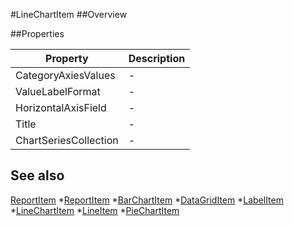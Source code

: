 #LineChartItem
##Overview



##Properties
<table class="table table-condensed table-bordered">
    <thead>
<tr>
<th>Property</th>
<th>Description</th>
</tr>
</thead>
<tbody>
<tr><td>CategoryAxiesValues</td><td> - </td></tr>
<tr><td>ValueLabelFormat</td><td> - </td></tr>
<tr><td>HorizontalAxisField</td><td> - </td></tr>
<tr><td>Title</td><td> - </td></tr>
<tr><td>ChartSeriesCollection</td><td> - </td></tr>
</tbody></table>



## See also

[ReportItem](ReportItem.html)
*[ReportItem](ReportItem.html)
*[BarChartItem](BarChartItem.html)
*[DataGridItem](DataGridItem.html)
*[LabelItem](LabelItem.html)
*[LineChartItem](LineChartItem.html)
*[LineItem](LineItem.html)
*[PieChartItem](PieChartItem.html)